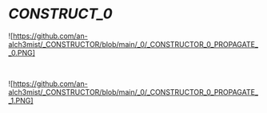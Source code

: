 
# _CONSTRUCT_0_

![https://github.com/an-alch3mist/_CONSTRUCTOR/blob/main/_0/_CONSTRUCTOR_0_PROPAGATE__0.PNG]

<br>

![https://github.com/an-alch3mist/_CONSTRUCTOR/blob/main/_0/_CONSTRUCTOR_0_PROPAGATE__1.PNG]

